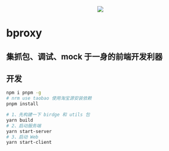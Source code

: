 <div style="text-align: center;">
  <img src="https://sta-op.douyucdn.cn/front-publish/fed-ci-static-bed-online/icon.14605cf0.ico" />
</div>

# bproxy

## 集抓包、调试、mock 于一身的前端开发利器

## 开发

```bash
npm i pnpm -g
# nrm use taobao 使用淘宝源安装依赖
pnpm install

# 1、先构建一下 birdge 和 utils 包
yarn build
# 2、启动服务端
yarn start-server
# 3、启动 Web
yarn start-client
```
